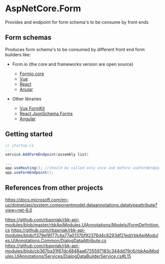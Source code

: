 # AspNetCore.Form

Provides and endpoint for form schema's to be consume by front ends

## Form schemas

Produces form schema's to be consumed by different front end form builders like:

- Form.io (the core and frameworks version are open source)
  - [Formio core](https://github.com/formio/formio.js)
  - [Vue](https://github.com/formio/vue)
  - [React](https://github.com/formio/react)
  - [Anular](https://github.com/formio/angular)

- Other libraries
  - [Vue FormKit](https://formkit.com/advanced/schema#formkit-inputs)
  - [React JsonSchema Forms](https://react-jsonschema-form.readthedocs.io/en/latest/usage/objects/)
  - [Angular](https://angular.io/guide/dynamic-form#create-a-form-object-model)

## Getting started

``` csharp
// startup.cs
...
service.AddFormEndpoint(assembly list)

...
app.useRouting(); //should be called only once and before useFormEndpoint()
app.useFormEndpoint();
```

## References from other projects

https://docs.microsoft.com/en-us/dotnet/api/system.componentmodel.dataannotations.datatypeattribute?view=net-6.0

https://github.com/rbasniak/rbk-api-modules/blob/master/rbkApiModules.UIAnnotations/Models/FormDefinition.cs
https://github.com/rbasniak/rbk-api-modules/blob/f379ef8f77c4a77a0137bf92376d4c8293df21ed/rbkApiModules.UIAnnotations.Common/DialogDataAttribute.cs
https://github.com/rbasniak/rbk-api-modules/blob/cb367ba31f67dc4848aa6735597183c344dd79c6/rbkApiModules.UIAnnotations/Services/DialogDataBuilderService.cs#L15
